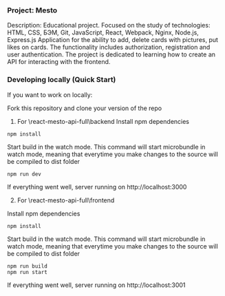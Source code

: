 ### Project: Mesto

Description: Educational project. Focused on the study of technologies:	HTML, CSS, БЭМ, Git, JavaScript, React, Webpack, Nginx, Node.js, Express.js
Application for the ability to add, delete cards with pictures, put likes on cards. The functionality includes authorization, registration and user authentication. The project is dedicated to learning how to create an API for interacting with the frontend. 

### Developing locally (Quick Start)
If you want to work on locally:

Fork this repository and clone your version of the repo 
1. For \react-mesto-api-full\backend
Install npm dependencies
```
npm install
```
Start build in the watch mode. This command will start microbundle in watch mode, meaning that everytime you make changes to the source will be compiled to dist folder
```
npm run dev
```
If everything went well, server running on http://localhost:3000

2. For \react-mesto-api-full\frontend

Install npm dependencies
```
npm install
```
Start build in the watch mode. This command will start microbundle in watch mode, meaning that everytime you make changes to the source will be compiled to dist folder
```
npm run build
npm run start
```
If everything went well, server running on http://localhost:3001


